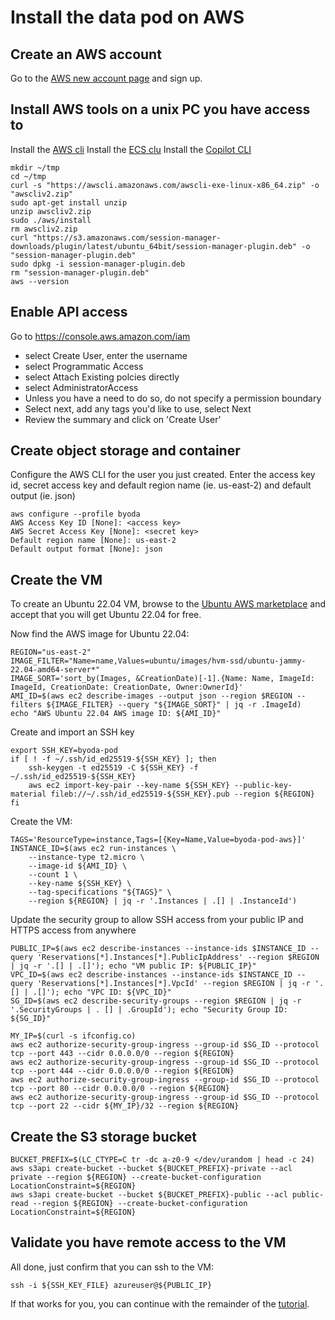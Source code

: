 # Install the data pod on AWS


## Create an AWS account

Go to the [AWS new account page](https://aws.amazon.com/premiumsupport/knowledge-center/create-and-activate-aws-account/) and sign up.

## Install AWS tools on a unix PC you have access to
Install the [AWS cli](https://docs.aws.amazon.com/cli/latest/userguide/install-cliv2-linux.html#cliv2-linux-install)
Install the [ECS clu](https://docs.aws.amazon.com/AmazonECS/latest/developerguide/ECS_CLI_installation.html)
Install the [Copilot CLI](https://docs.aws.amazon.com/AmazonECS/latest/developerguide/AWS_Copilot.html)

```
mkdir ~/tmp
cd ~/tmp
curl -s "https://awscli.amazonaws.com/awscli-exe-linux-x86_64.zip" -o "awscliv2.zip"
sudo apt-get install unzip
unzip awscliv2.zip
sudo ./aws/install
rm awscliv2.zip
curl "https://s3.amazonaws.com/session-manager-downloads/plugin/latest/ubuntu_64bit/session-manager-plugin.deb" -o "session-manager-plugin.deb"
sudo dpkg -i session-manager-plugin.deb
rm "session-manager-plugin.deb"
aws --version
```

## Enable API access
Go to https://console.aws.amazon.com/iam
- select Create User, enter the username
- select Programmatic Access
- select Attach Existing polcies directly
- select AdministratorAccess
- Unless you have a need to do so, do not specify a permission boundary
- Select next, add any tags you'd like to use, select Next
- Review the summary and click on 'Create User'

## Create object storage and container
Configure the AWS CLI for the user you just created. Enter the access key id, secret access key and default region name (ie. us-east-2) and default output (ie. json)
```
aws configure --profile byoda
AWS Access Key ID [None]: <access key>
AWS Secret Access Key [None]: <secret key>
Default region name [None]: us-east-2
Default output format [None]: json
```

## Create the VM
To create an Ubuntu 22.04 VM, browse to the [Ubuntu AWS marketplace](https://aws.amazon.com/marketplace/server/procurement?productId=47489723-7305-4e22-8b22-b0d57054f216) and accept that you will get Ubuntu 22.04 for free.

Now find the AWS image for Ubuntu 22.04:
```
REGION="us-east-2"
IMAGE_FILTER="Name=name,Values=ubuntu/images/hvm-ssd/ubuntu-jammy-22.04-amd64-server*"
IMAGE_SORT='sort_by(Images, &CreationDate)[-1].{Name: Name, ImageId: ImageId, CreationDate: CreationDate, Owner:OwnerId}'
AMI_ID=$(aws ec2 describe-images --output json --region $REGION --filters ${IMAGE_FILTER} --query "${IMAGE_SORT}" | jq -r .ImageId)
echo "AWS Ubuntu 22.04 AWS image ID: ${AMI_ID}"
```

Create and import an SSH key
```
export SSH_KEY=byoda-pod
if [ ! -f ~/.ssh/id_ed25519-${SSH_KEY} ]; then
    ssh-keygen -t ed25519 -C ${SSH_KEY} -f ~/.ssh/id_ed25519-${SSH_KEY}
	aws ec2 import-key-pair --key-name ${SSH_KEY} --public-key-material fileb://~/.ssh/id_ed25519-${SSH_KEY}.pub --region ${REGION}
fi
```

Create the VM:
```
TAGS='ResourceType=instance,Tags=[{Key=Name,Value=byoda-pod-aws}]'
INSTANCE_ID=$(aws ec2 run-instances \
    --instance-type t2.micro \
	--image-id ${AMI_ID} \
	--count 1 \
	--key-name ${SSH_KEY} \
	--tag-specifications "${TAGS}" \
	--region ${REGION} | jq -r '.Instances | .[] | .InstanceId')
```

Update the security group to allow SSH access from your public IP and HTTPS access from anywhere
```
PUBLIC_IP=$(aws ec2 describe-instances --instance-ids $INSTANCE_ID --query 'Reservations[*].Instances[*].PublicIpAddress' --region $REGION | jq -r '.[] | .[]'); echo "VM public IP: ${PUBLIC_IP}"
VPC_ID=$(aws ec2 describe-instances --instance-ids $INSTANCE_ID --query 'Reservations[*].Instances[*].VpcId' --region $REGION | jq -r '.[] | .[]'); echo "VPC ID: ${VPC_ID}"
SG_ID=$(aws ec2 describe-security-groups --region $REGION | jq -r '.SecurityGroups | . [] | .GroupId'); echo "Security Group ID: ${SG_ID}"

MY_IP=$(curl -s ifconfig.co)
aws ec2 authorize-security-group-ingress --group-id $SG_ID --protocol tcp --port 443 --cidr 0.0.0.0/0 --region ${REGION}
aws ec2 authorize-security-group-ingress --group-id $SG_ID --protocol tcp --port 444 --cidr 0.0.0.0/0 --region ${REGION}
aws ec2 authorize-security-group-ingress --group-id $SG_ID --protocol tcp --port 80 --cidr 0.0.0.0/0 --region ${REGION}
aws ec2 authorize-security-group-ingress --group-id $SG_ID --protocol tcp --port 22 --cidr ${MY_IP}/32 --region ${REGION}

```

## Create the S3 storage bucket
```
BUCKET_PREFIX=$(LC_CTYPE=C tr -dc a-z0-9 </dev/urandom | head -c 24)
aws s3api create-bucket --bucket ${BUCKET_PREFIX}-private --acl private --region ${REGION} --create-bucket-configuration LocationConstraint=${REGION}
aws s3api create-bucket --bucket ${BUCKET_PREFIX}-public --acl public-read --region ${REGION} --create-bucket-configuration LocationConstraint=${REGION}

```

## Validate you have remote access to the VM
All done, just confirm that you can ssh to the VM:
```
ssh -i ${SSH_KEY_FILE} azureuser@${PUBLIC_IP}
```

If that works for you, you can continue with the remainder of the [tutorial](https://github.com/StevenHessing/byoda-python/blob/master/README.md).
